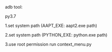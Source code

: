 adb tool:

py3.7

1.set system path (AAPT_EXE: aapt2.exe  path)

2.set system path (PYTHON_EXE: python.exe  path)

3.use root permission run  context_menu.py
